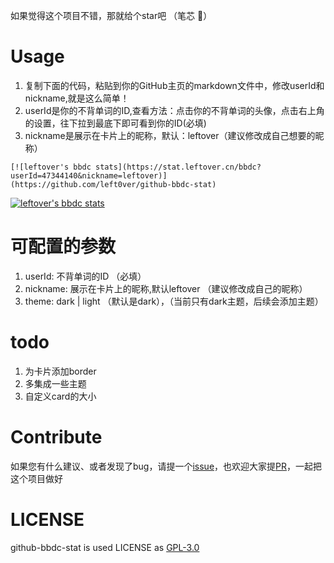 如果觉得这个项目不错，那就给个star吧 （笔芯 🤞）
# Usage

1. 复制下面的代码，粘贴到你的GitHub主页的markdown文件中，修改userId和nickname,就是这么简单！
2. userId是你的不背单词的ID,查看方法：点击你的不背单词的头像，点击右上角的设置，往下拉到最底下即可看到你的ID(必填)
3. nickname是展示在卡片上的昵称，默认：leftover（建议修改成自己想要的昵称）


```
[![leftover's bbdc stats](https://stat.leftover.cn/bbdc?userId=47344140&nickname=leftover)](https://github.com/left0ver/github-bbdc-stat)

```

[![leftover's bbdc stats](https://stat.leftover.cn/bbdc?userId=47344140&nickname=leftover)](https://github.com/left0ver/github-bbdc-stat)

# 可配置的参数

1. userId: 不背单词的ID （必填）
2. nickname: 展示在卡片上的昵称,默认leftover （建议修改成自己的昵称）
3. theme: dark | light （默认是dark），（当前只有dark主题，后续会添加主题）

# todo

1. 为卡片添加border
2. 多集成一些主题
3. 自定义card的大小
# Contribute

如果您有什么建议、或者发现了bug，请提一个[issue](https://github.com/left0ver/github-bbdc-stat/issues)，也欢迎大家提[PR](https://github.com/left0ver/github-bbdc-stat/pulls)，一起把这个项目做好

# LICENSE

github-bbdc-stat is used LICENSE  as [GPL-3.0](https://github.com/left0ver/github-bbdc-stat/blob/main/LICENSE)


